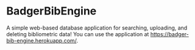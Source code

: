 # BadgerBibEngine
A simple web-based database application for searching, uploading, and deleting bibliometric data! You can use the application at https://badger-bib-engine.herokuapp.com/.
